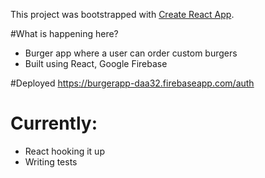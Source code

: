 This project was bootstrapped with [Create React App](https://github.com/facebookincubator/create-react-app).

#What is happening here?

- Burger app where a user can order custom burgers
- Built using React, Google Firebase

#Deployed
https://burgerapp-daa32.firebaseapp.com/auth

# Currently:

- React hooking it up
- Writing tests
